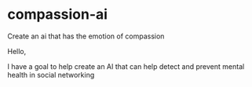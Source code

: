 # compassion-ai
Create an ai that has the emotion of compassion


Hello,

I have a goal to help create an AI that can help detect and prevent mental health in social networking 
